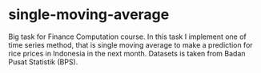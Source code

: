 # single-moving-average
Big task for Finance Computation course. In this task I implement one of time series method, that is single moving average to make a prediction for rice prices in Indonesia in the next month. Datasets is taken from Badan Pusat Statistik (BPS).
